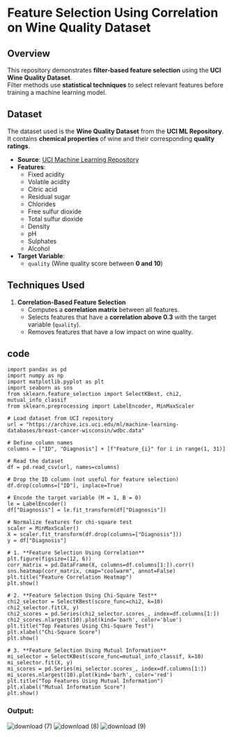 # Feature Selection Using Correlation on Wine Quality Dataset

## **Overview**
This repository demonstrates **filter-based feature selection** using the **UCI Wine Quality Dataset**.  
Filter methods use **statistical techniques** to select relevant features before training a machine learning model.

## **Dataset**
The dataset used is the **Wine Quality Dataset** from the **UCI ML Repository**.  
It contains **chemical properties** of wine and their corresponding **quality ratings**.

- **Source**: [UCI Machine Learning Repository](https://archive.ics.uci.edu/ml/datasets/Wine+Quality)
- **Features**:
  - Fixed acidity
  - Volatile acidity
  - Citric acid
  - Residual sugar
  - Chlorides
  - Free sulfur dioxide
  - Total sulfur dioxide
  - Density
  - pH
  - Sulphates
  - Alcohol
- **Target Variable**:  
  - `quality` (Wine quality score between **0 and 10**)

## **Techniques Used**
1. **Correlation-Based Feature Selection**  
   - Computes a **correlation matrix** between all features.
   - Selects features that have a **correlation above 0.3** with the target variable (`quality`).
   - Removes features that have a low impact on wine quality.

## code
```
import pandas as pd
import numpy as np
import matplotlib.pyplot as plt
import seaborn as sns
from sklearn.feature_selection import SelectKBest, chi2, mutual_info_classif
from sklearn.preprocessing import LabelEncoder, MinMaxScaler

# Load dataset from UCI repository
url = "https://archive.ics.uci.edu/ml/machine-learning-databases/breast-cancer-wisconsin/wdbc.data"

# Define column names
columns = ["ID", "Diagnosis"] + [f"Feature_{i}" for i in range(1, 31)]

# Read the dataset
df = pd.read_csv(url, names=columns)

# Drop the ID column (not useful for feature selection)
df.drop(columns=["ID"], inplace=True)

# Encode the target variable (M = 1, B = 0)
le = LabelEncoder()
df["Diagnosis"] = le.fit_transform(df["Diagnosis"])

# Normalize features for chi-square test
scaler = MinMaxScaler()
X = scaler.fit_transform(df.drop(columns=["Diagnosis"]))
y = df["Diagnosis"]

# 1. **Feature Selection Using Correlation**
plt.figure(figsize=(12, 6))
corr_matrix = pd.DataFrame(X, columns=df.columns[1:]).corr()
sns.heatmap(corr_matrix, cmap="coolwarm", annot=False)
plt.title("Feature Correlation Heatmap")
plt.show()

# 2. **Feature Selection Using Chi-Square Test**
chi2_selector = SelectKBest(score_func=chi2, k=10)
chi2_selector.fit(X, y)
chi2_scores = pd.Series(chi2_selector.scores_, index=df.columns[1:])
chi2_scores.nlargest(10).plot(kind='barh', color='blue')
plt.title("Top Features Using Chi-Square Test")
plt.xlabel("Chi-Square Score")
plt.show()

# 3. **Feature Selection Using Mutual Information**
mi_selector = SelectKBest(score_func=mutual_info_classif, k=10)
mi_selector.fit(X, y)
mi_scores = pd.Series(mi_selector.scores_, index=df.columns[1:])
mi_scores.nlargest(10).plot(kind='barh', color='red')
plt.title("Top Features Using Mutual Information")
plt.xlabel("Mutual Information Score")
plt.show()
```
### Output:
![download (7)](https://github.com/user-attachments/assets/9a417771-8abc-4f02-a086-4ceb2627d1d1)
![download (8)](https://github.com/user-attachments/assets/d0eb71e2-83db-45a8-8a80-9e1dde9d0501)
![download (9)](https://github.com/user-attachments/assets/3caa8eda-cd17-4250-8f57-5ba04fac38b9)
